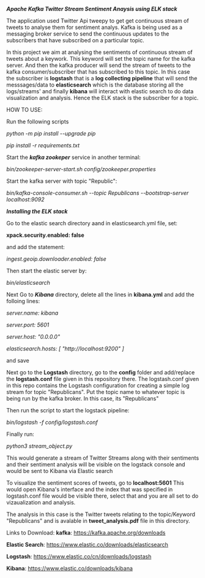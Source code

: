 ***Apache Kafka Twitter Stream Sentiment Anaysis using ELK stack***

The application used Twitter Api tweepy to get get continuous stream of tweets to analyse them for sentiment analys. Kafka is being used as a messaging broker service to send the continuous updates to the subscribers that have subscribed on a particular topic. 

In this project we aim at analysing the sentiments of continuous stream of tweets about a keywork. This keyword will set the topic name for the kafka server. And then the kafka producer will send the stream of tweets to the kafka consumer/subscriber that has subscribed to this topic. In this case the subscriber is **logstash** that is a **log collecting pipeline** that will send the messsages/data to **elasticsearch** which is the database storing all the logs/streams' and finally **kibana** will interact with elastic search to do data visualization and analysis. Hence the ELK stack is the subscriber for a topic.





HOW TO USE:

Run the following scripts

*python -m pip install --upgrade pip*

*pip install -r requirements.txt*

Start the ***kafka zookeper*** service in another terminal:

*bin/zookeeper-server-start.sh config/zookeeper.properties*



Start the kafka server with topic "Republic":

*bin/kafka-console-consumer.sh --topic Republicans --bootstrap-server localhost:9092*




***Installing the ELK stack***

Go to the elastic search directory aand in elasticsearch.yml file, 
set:

 **xpack.security.enabled: false** 

and add the statement:

*ingest.geoip.downloader.enabled: false*

Then start the elastic server by: 

 *bin/elasticsearch*

Next Go to ***Kibana*** directory, delete all the lines in **kibana.yml** and add the folloing lines:

*server.name: kibana*

*server.port: 5601*

*server.host: "0.0.0.0"*

*elasticsearch.hosts: [ "http://localhost:9200" ]*

and save

Next go to the **Logstash** directory, go to the **config** folder and add/replace the **logstash.conf** file given in this repository there. 
The logstash.conf given in this repo contains the Logstash configuration for creating a simple log stream for topic "Republicans". Put the topic name to whatever topic is being run by the kafka broker. In this case, its "Republicans" 

Then run the script to start the logstack pipeline:

*bin/logstash -f config/logstash.conf*


Finally run:

*python3 stream_object.py*

This would generate a stream of Twitter Streams along with their sentiments and their sentiment analysis will be visible on the logstack console and would be sent to Kibana via Elastic search

To visualize the sentiment scores of tweets, go to **localhost:5601** 
This would open Kibana's interface and the index that was specified in logstash.conf file would be visible there, select that and you are all set to do vizaualization and analysis. 

The analysis in this case is the Twitter tweets relating to the topic/Keyword "Republicans" and is avalable in **tweet_analysis.pdf** file in this directory. 

Links to Download:
**kafka**: https://kafka.apache.org/downloads

**Elastic Search**: https://www.elastic.co/downloads/elasticsearch

**Logstash**: https://www.elastic.co/cn/downloads/logstash

**Kibana**: https://www.elastic.co/downloads/kibana









